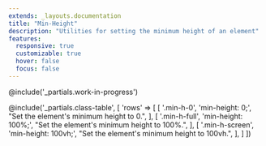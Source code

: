 ```yaml
---
extends: _layouts.documentation
title: "Min-Height"
description: "Utilities for setting the minimum height of an element"
features:
  responsive: true
  customizable: true
  hover: false
  focus: false
---
```


@include('_partials.work-in-progress')

@include('_partials.class-table', [
  'rows' => [
    [
      '.min-h-0',
      'min-height: 0;',
      "Set the element's minimum height to 0.",
    ],
    [
      '.min-h-full',
      'min-height: 100%;',
      "Set the element's minimum height to 100%.",
    ],
    [
      '.min-h-screen',
      'min-height: 100vh;',
      "Set the element's minimum height to 100vh.",
    ],
  ]
])
